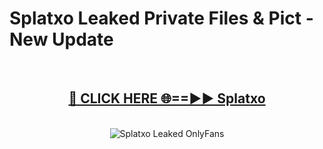 # Splatxo Leaked Private Files & Pict - New Update
<br>
<div align="center">
<h2><a href="https://mediafilles.blogspot.com/?title=Splatxo" rel="nofollow">🔴 CLICK HERE 🌐==►► Splatxo</a></h2>
<br>
<a href="https://mediafilles.blogspot.com/?title=Splatxo" rel="nofollow" data-target="animated-image.originalLink"><img src="https://i.ibb.co.com/WyWwxjT/player-gif2.gif" alt="Splatxo Leaked OnlyFans" style="max-width: 100%; display: inline-block;" data-target="animated-image.originalImage"></a>
</div>
<br>
